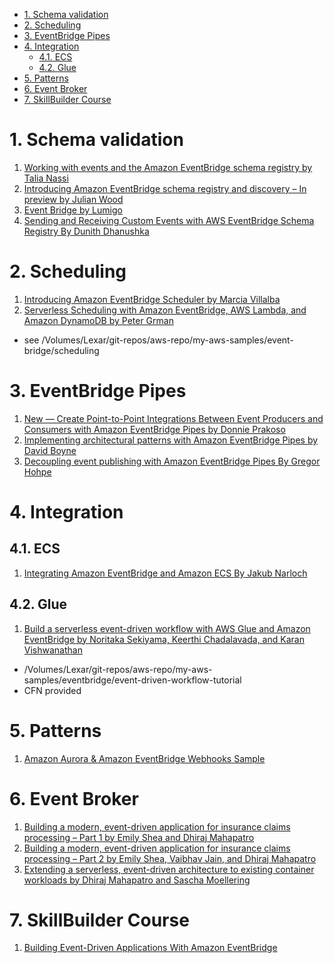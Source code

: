 
<!-- TOC -->

- [1. Schema validation](#1-schema-validation)
- [2. Scheduling](#2-scheduling)
- [3. EventBridge Pipes](#3-eventbridge-pipes)
- [4. Integration](#4-integration)
  - [4.1. ECS](#41-ecs)
  - [4.2. Glue](#42-glue)
- [5. Patterns](#5-patterns)
- [6. Event Broker](#6-event-broker)
- [7. SkillBuilder Course](#7-skillbuilder-course)

<!-- /TOC -->

# 1. Schema validation

1. [Working with events and the Amazon EventBridge schema registry by Talia Nassi ](https://aws.amazon.com/blogs/compute/working-with-events-and-amazon-eventbridge-schema-registry/)
2. [Introducing Amazon EventBridge schema registry and discovery – In preview by Julian Wood](https://aws.amazon.com/blogs/compute/introducing-amazon-eventbridge-schema-registry-and-discovery-in-preview/)
3. [Event Bridge by Lumigo](https://lumigo.io/aws-serverless-ecosystem/amazon-eventbridge/#eventbridge_schema_registry)
4. [Sending and Receiving Custom Events with AWS EventBridge Schema Registry By Dunith Dhanushka](https://medium.com/event-driven-utopia/sending-and-receiving-custom-events-with-aws-eventbridge-schema-registry-b73198b7a140)

# 2. Scheduling

1. [Introducing Amazon EventBridge Scheduler by Marcia Villalba](https://aws.amazon.com/blogs/compute/introducing-amazon-eventbridge-scheduler/)
2. [Serverless Scheduling with Amazon EventBridge, AWS Lambda, and Amazon DynamoDB by Peter Grman](https://aws.amazon.com/blogs/architecture/serverless-scheduling-with-amazon-eventbridge-aws-lambda-and-amazon-dynamodb/)
- see /Volumes/Lexar/git-repos/aws-repo/my-aws-samples/event-bridge/scheduling

# 3. EventBridge Pipes

1. [New — Create Point-to-Point Integrations Between Event Producers and Consumers with Amazon EventBridge Pipes by Donnie Prakoso](https://aws.amazon.com/blogs/aws/new-create-point-to-point-integrations-between-event-producers-and-consumers-with-amazon-eventbridge-pipes/)
2. [Implementing architectural patterns with Amazon EventBridge Pipes by David Boyne](https://aws.amazon.com/blogs/compute/implementing-architectural-patterns-with-amazon-eventbridge-pipes/)
3. [Decoupling event publishing with Amazon EventBridge Pipes By Gregor Hohpe](https://aws.amazon.com/blogs/compute/decoupling-event-publishing-with-amazon-eventbridge-pipes/)

# 4. Integration

## 4.1. ECS

1. [Integrating Amazon EventBridge and Amazon ECS By Jakub Narloch](https://aws.amazon.com/blogs/compute/integrating-amazon-eventbridge-and-amazon-ecs/)

## 4.2. Glue

1. [Build a serverless event-driven workflow with AWS Glue and Amazon EventBridge by Noritaka Sekiyama, Keerthi Chadalavada, and Karan Vishwanathan](https://aws.amazon.com/blogs/big-data/build-a-serverless-event-driven-workflow-with-aws-glue-and-amazon-eventbridge/)
- /Volumes/Lexar/git-repos/aws-repo/my-aws-samples/eventbridge/event-driven-workflow-tutorial
- CFN provided

# 5. Patterns

1. [Amazon Aurora & Amazon EventBridge Webhooks Sample](https://github.com/aws-samples/amazon-aurora-eventbridge-webhooks)

# 6. Event Broker

1. [Building a modern, event-driven application for insurance claims processing – Part 1 by Emily Shea and Dhiraj Mahapatro](https://aws.amazon.com/blogs/industries/building-a-modern-event-driven-application-for-insurance-claims-processing-part-1/)
2. [Building a modern, event-driven application for insurance claims processing – Part 2 by Emily Shea, Vaibhav Jain, and Dhiraj Mahapatro](https://aws.amazon.com/blogs/industries/building-a-modern-event-driven-application-for-insurance-claims-processing-part-2/)
3. [Extending a serverless, event-driven architecture to existing container workloads by Dhiraj Mahapatro and Sascha Moellering](https://aws.amazon.com/blogs/compute/extending-a-serverless-event-driven-architecture-to-existing-container-workloads/)

# 7. SkillBuilder Course

1. [Building Event-Driven Applications With Amazon EventBridge](https://explore.skillbuilder.aws/learn/course/15008/building-event-driven-applications-with-amazon-eventbridge)